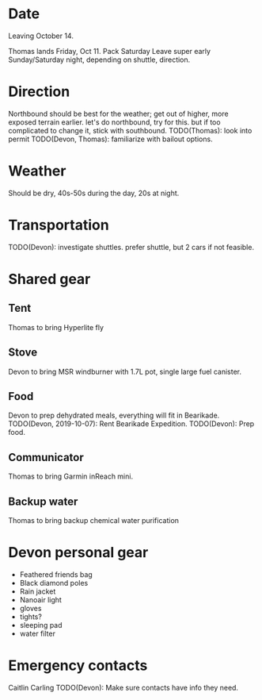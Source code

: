 # Date
Leaving October 14.

Thomas lands Friday, Oct 11.
Pack Saturday
Leave super early Sunday/Saturday night, depending on shuttle, direction.

# Direction
Northbound should be best for the weather; get out of higher, more exposed
terrain earlier.
let's do northbound, try for this. but if too complicated to change it,
stick with southbound.
TODO(Thomas): look into permit
TODO(Devon, Thomas): familiarize with bailout options.

# Weather
Should be dry, 40s-50s during the day, 20s at night.

# Transportation
TODO(Devon): investigate shuttles. prefer shuttle, but 2 cars if not feasible.

# Shared gear
## Tent
Thomas to bring Hyperlite fly
## Stove
Devon to bring MSR windburner with 1.7L pot, single large fuel canister.
## Food
Devon to prep dehydrated meals, everything will fit in Bearikade.
TODO(Devon, 2019-10-07): Rent Bearikade Expedition.
TODO(Devon): Prep food.
## Communicator
Thomas to bring Garmin inReach mini.
## Backup water
Thomas to bring backup chemical water purification

# Devon personal gear
- Feathered friends bag
- Black diamond poles
- Rain jacket
- Nanoair light
- gloves
- tights?
- sleeping pad
- water filter

# Emergency contacts
Caitlin
Carling
TODO(Devon): Make sure contacts have info they need.
